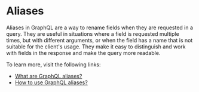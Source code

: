 # Aliases

Aliases in GraphQL are a way to rename fields when they are requested in a query. They are useful in situations where a field is requested multiple times, but with different arguments, or when the field has a name that is not suitable for the client's usage. They make it easy to distinguish and work with fields in the response and make the query more readable.

To learn more, visit the following links:

- [What are GraphQL aliases?](https://blog.logrocket.com/using-aliases-graphql/)
- [How to use GraphQL aliases?](https://atheros.ai/blog/how-to-use-graphql-aliases)